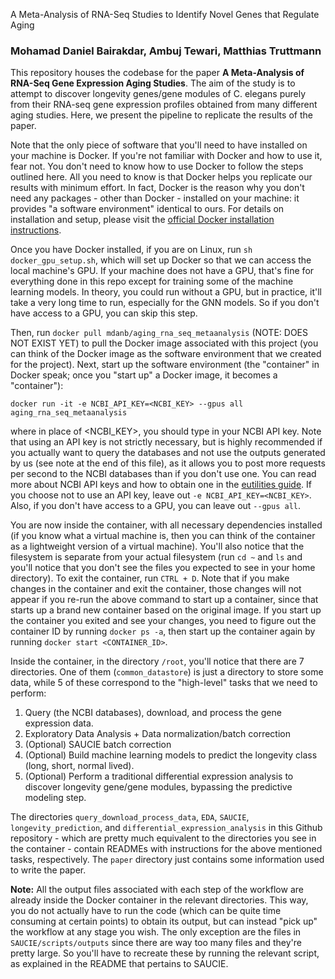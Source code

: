 A Meta-Analysis of RNA-Seq Studies to Identify Novel Genes that Regulate Aging
### Mohamad Daniel Bairakdar, Ambuj Tewari, Matthias Truttmann

This repository houses the codebase for the paper **A Meta-Analysis of RNA-Seq Gene Expression Aging Studies**. The aim of the study is to attempt to discover longevity genes/gene modules of C. elegans purely from their RNA-seq gene expression profiles obtained from many different aging studies. 
Here, we present the pipeline to replicate the results of the paper. 

Note that the only piece of software that you'll need to have installed on your machine is Docker. If you're not familiar with Docker and how to use it, fear not. You don't need to know how to use Docker to follow the steps outlined here. All you need to know is that Docker helps you replicate our results with minimum effort. In fact, Docker is the reason why you don't need any packages - other than Docker - installed on your machine: it provides "a software environment" identical to ours. For details on installation and setup, please visit the [official Docker installation instructions](https://docs.docker.com/get-docker/). 

Once you have Docker installed, if you are on Linux, run `sh docker_gpu_setup.sh`, which will set up Docker so that we can access the local machine's GPU. If your machine does not have a GPU, that's fine for everything done in this repo except for training some of the machine learning models. In theory, you could run without a GPU, but in practice, it'll take a very long time to run, especially for the GNN models. So if you don't have access to a GPU, you can skip this step. 

Then, run `docker pull mdanb/aging_rna_seq_metaanalysis` (NOTE: DOES NOT EXIST YET) to pull the Docker image associated with this project (you can think of the Docker image as the software environment that we created for the project). Next, start up the software environment (the "container" in Docker speak; once you "start up" a Docker image, it becomes a "container"):
```
docker run -it -e NCBI_API_KEY=<NCBI_KEY> --gpus all aging_rna_seq_metaanalysis
```
where in place of <NCBI_KEY>, you should type in your NCBI API key. Note that using an API key is not strictly necessary, but is highly recommended if you actually want to query the databases and not use the outputs generated by us (see note at the end of this file), as it allows you to post more requests per second to the NCBI databases than if you don't use one. You can read more about NCBI API keys and how to obtain one in the [eutilities guide](https://www.ncbi.nlm.nih.gov/books/NBK179288/). If you choose not to use an API key, leave out `-e NCBI_API_KEY=<NCBI_KEY>`. Also, if you don't have access to a GPU, you can leave out `--gpus all`. 

You are now inside the container, with all necessary dependencies installed (if you know what a virtual machine is, then you can think of the container as a lightweight version of a virtual machine). You'll also notice that the filesystem is separate from your actual filesystem (run `cd ~` and `ls` and you'll notice that you don't see the files you expected to see in your home directory). To exit the container, run `CTRL + D`. Note that if you make changes in the container and exit the container, those changes will not appear if you re-run the above command to start up a container, since that starts up a brand new container based on the original image. If you start up the container you exited and see your changes, you need to figure out the container ID by running `docker ps -a`, then start up the container again by running `docker start <CONTAINER_ID>`. 

Inside the container, in the directory `/root`, you'll notice that there are 7 directories. One of them (`common_datastore`) is just a directory to store some data, while 5 of these correspond to the "high-level" tasks that we need to perform:

1. Query (the NCBI databases), download, and process the gene expression data.
2. Exploratory Data Analysis + Data normalization/batch correction
3. (Optional) SAUCIE batch correction
4. (Optional) Build machine learning models to predict the longevity class (long, short, normal lived).
5. (Optional) Perform a traditional differential expression analysis to discover longevity gene/gene modules, bypassing the predictive modeling step. 

The directories `query_download_process_data`, `EDA`, `SAUCIE`, `longevity_prediction`, and `differential_expression_analysis` in this Github repository - which are pretty much equivalent to the directories you see in the container - contain READMEs with instructions for the above mentioned tasks, respectively. The `paper` directory just contains some information used to write the paper.

**Note:** All the output files associated with each step of the workflow are already inside the Docker container in the relevant directories. This way, you do not actually have to run the code (which can be quite time consuming at certain points) to obtain its output, but can instead "pick up" the workflow at any stage you wish. The only exception are the files in `SAUCIE/scripts/outputs` since there are way too many files and they're pretty large. So you'll have to recreate these by running the relevant script, as explained in the README that pertains to SAUCIE.  
